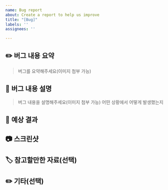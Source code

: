 ```yaml
---
name: Bug report
about: Create a report to help us improve
title: "[Bug]"
labels: ''
assignees: ''

---
```


## ✏️ 버그 내용 요약

> 버그를 요약해주세요(이미지 첨부 가능)

## 📝 버그 내용 설명

> 버그 내용을 설명해주세요(이미지 첨부 가능)
> 어떤 상황에서 어떻게 발생했는지

## 📝 예상 결과

>

## 📷 스크린샷

>

## 🏷️ 참고할만한 자료(선택)

## ✏️ 기타(선택)
